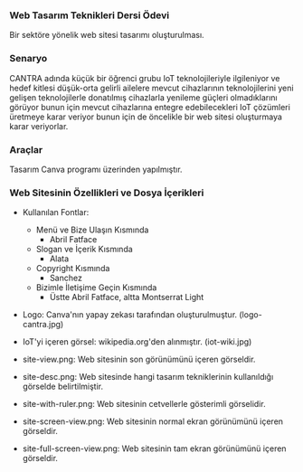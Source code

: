 ### Web Tasarım Teknikleri Dersi Ödevi

Bir sektöre yönelik web sitesi tasarımı oluşturulması.

### Senaryo

CANTRA adında küçük bir öğrenci grubu IoT teknolojileriyle ilgileniyor ve hedef kitlesi düşük-orta gelirli ailelere mevcut cihazlarının teknolojilerini yeni gelişen teknolojilerle donatılmış cihazlarla yenileme güçleri olmadıklarını görüyor bunun için mevcut cihazlarına entegre edebilecekleri IoT çözümleri üretmeye karar veriyor bunun için de öncelikle bir web sitesi oluşturmaya karar veriyorlar.

### Araçlar

Tasarım Canva programı üzerinden yapılmıştır.

### Web Sitesinin Özellikleri ve Dosya İçerikleri

- Kullanılan Fontlar:
    - Menü ve Bize Ulaşın Kısmında
        - Abril Fatface
    - Slogan ve İçerik Kısmında
        - Alata
    - Copyright Kısmında
        - Sanchez
    - Bizimle İletişime Geçin Kısmında
        - Üstte Abril Fatface, altta Montserrat Light


- Logo:
    Canva'nın yapay zekası tarafından oluşturulmuştur. (logo-cantra.jpg)
- IoT'yi içeren görsel:
    wikipedia.org'den alınmıştır. (iot-wiki.jpg)

- site-view.png:
    Web sitesinin son görünümünü içeren görseldir.

- site-desc.png:
    Web sitesinde hangi tasarım tekniklerinin kullanıldığı görselde belirtilmiştir.

- site-with-ruler.png:
    Web sitesinin cetvellerle gösterimli görselidir.

- site-screen-view.png:
    Web sitesinin normal ekran görünümünü içeren görseldir.

- site-full-screen-view.png:
    Web sitesinin tam ekran görünümünü içeren görseldir.
